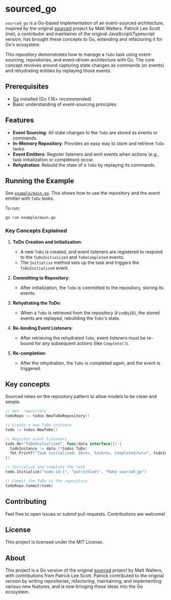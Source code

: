# sourced_go

`sourced_go` is a Go-based implementation of an event-sourced architecture, inspired by the original [sourced](https://github.com/mateodelnorte/sourced) project by Matt Walters. Patrick Lee Scott (me), a contributor and maintainer of the original JavaScript/Typescript version, has brought these concepts to Go, extending and refactoring it for Go's ecosystem.

This repository demonstrates how to manage a `ToDo` task using event-sourcing, repositories, and event-driven architecture with Go. The core concept revolves around capturing state changes as commands (or events) and rehydrating entities by replaying those events.

## Prerequisites

- [Go](https://golang.org/dl/) installed (Go 1.16+ recommended)
- Basic understanding of event-sourcing principles

## Features

- **Event Sourcing**: All state changes to the `ToDo` are stored as events or commands.
- **In-Memory Repository**: Provides an easy way to store and retrieve `ToDo` tasks.
- **Event Emitters**: Register listeners and emit events when actions (e.g., task initialization or completion) occur.
- **Rehydration**: Rebuild the state of a `ToDo` by replaying its commands.

## Running the Example

See [`example/main.go`](https://github.com/patrickleet/sourced_go/blob/main/example/main.go). This shows how to use the repository and the event emitter with `ToDo` tasks.

To run:

```sh
go run example/main.go
```

### Key Concepts Explained

1. **ToDo Creation and Initialization**: 
   - A new `ToDo` is created, and event listeners are registered to respond to the `ToDoInitialized` and `ToDoCompleted` events.
   - The `Initialize` method sets up the task and triggers the `ToDoInitialized` event.

2. **Committing to Repository**: 
   - After initialization, the `ToDo` is committed to the repository, storing its events.

3. **Rehydrating the ToDo**: 
   - When a `ToDo` is retrieved from the repository (`FindByID`), the stored events are replayed, rebuilding the `ToDo`'s state.

4. **Re-binding Event Listeners**: 
   - After retrieving the rehydrated `ToDo`, event listeners must be re-bound for any subsequent actions (like `Complete()`).

5. **Re-completion**: 
   - After the rehydration, the `ToDo` is completed again, and the event is triggered.

## Key concepts

Sourced relies on the repository pattern to allow models to be clean and simple.

```go
// Get  repository
todoRepo := todos.NewToDoRepository()

// Create a new ToDo instance
todo := todos.NewToDo()

// Register event listeners
todo.On("ToDoInitialized", func(data interface{}) {
  todoInstance := data.(*todos.ToDo)
  fmt.Printf("Task initialized: ID=%v, Task=%v, Completed=%v\n", todoInstance.ID, todoInstance.Task, todoInstance.Completed)
})

// Initialize and complete the task
todo.Initialize("todo-id-1", "patrickleet", "Make sourced_go")

// Commit the ToDo to the repository
todoRepo.Commit(todo)
```

## Contributing

Feel free to open issues or submit pull requests. Contributions are welcome!

## License

This project is licensed under the MIT License.

## About

This project is a Go version of the original [sourced](https://github.com/mateodelnorte/sourced) project by Matt Walters, with contributions from Patrick Lee Scott. Patrick contributed to the original version by writing repositories, refactoring, maintaining, and implementing various new features, and is now bringing these ideas into the Go ecosystem.
